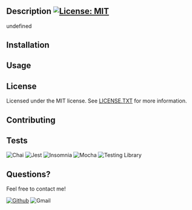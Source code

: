 # 
  
  ## Description [![License: MIT](https://img.shields.io/badge/License-MIT-yellow.svg?style=plastic)](https://opensource.org/licenses/MIT)
  
  
  
  undefined
  
  ## Installation
  
  
      
  ## Usage

  

  

  ## License

  Licensed under the MIT license. See [LICENSE.TXT](./LICENSE.TXT) for more information.
  
  ## Contributing

  

  ## Tests

  ![Chai](https://img.shields.io/badge/Chai-A30701?style=plastic&logo=chai&logoColor=white)
![Jest](https://img.shields.io/badge/Jest-C21325?style=plastic&logo=jest&logoColor=white)
![Insomnia](https://img.shields.io/badge/Insomnia-5849be?style=plastic&logo=Insomnia&logoColor=white)
![Mocha](https://img.shields.io/badge/Mocha-8D6748?style=plastic&logo=Mocha&logoColor=white)
![Testing Library](https://img.shields.io/badge/Testing%20Library-CB3837?style=plastic&logo=Testing%20Library&logoColor=white)

  ## Questions?
  Feel free to contact me!

  [![Github](https://img.shields.io/badge/GitHub-100000?style=plastic&logo=github&logoColor=white)](https://www.github.com/)
  ![Gmail](https://img.shields.io/badge/Gmail-D14836?style=plastic&logo=gmail&logoColor=white)
  